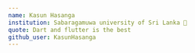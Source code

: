 ```yaml
---
name: Kasun Hasanga 
institution: Sabaragamuwa university of Sri Lanka 🚩 
quote: Dart and flutter is the best 
github_user: KasunHasanga
---
```



